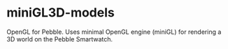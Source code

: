 miniGL3D-models
===============

OpenGL for Pebble.  Uses minimal OpenGL engine (miniGL) for rendering a 3D world on the Pebble Smartwatch.
